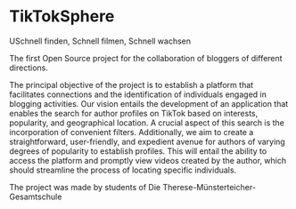# TikTokSphere
USchnell finden, Schnell filmen, Schnell wachsen

The first Open Source project for the collaboration of bloggers of different directions.

The principal objective of the project is to establish a platform that facilitates connections and the identification of individuals engaged in blogging activities. Our vision entails the development of an application that enables the search for author profiles on TikTok based on interests, popularity, and geographical location. A crucial aspect of this search is the incorporation of convenient filters. Additionally, we aim to create a straightforward, user-friendly, and expedient avenue for authors of varying degrees of popularity to establish profiles. This will entail the ability to access the platform and promptly view videos created by the author, which should streamline the process of locating specific individuals.

The project was made by students of Die Therese-Münsterteicher-Gesamtschule
